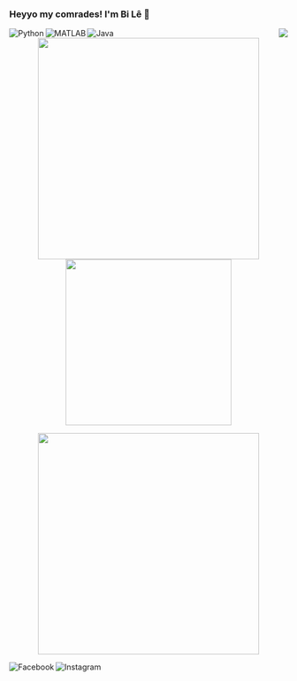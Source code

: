 ### Heyyo my comrades! I'm Bi Lê 👋

<p align="center">
  <img align="right" src="https://visitor-badge.laobi.icu/badge?page_id=leduckhai.leduckhai"> 

  <img align="left" alt="Python" src="https://img.shields.io/badge/python%20-%2314354C.svg?&style=for-the-badge&logo=python&logoColor=white"/> 
  <img align="left" alt="MATLAB" src="https://img.shields.io/badge/matlab%20-%23E34F26.svg?&style=for-the-badge&logo=matlab&logoColor=white"/> 
  <img align="left" alt="Java" src="https://img.shields.io/badge/java-%23ED8B00.svg?&style=for-the-badge&logo=java&logoColor=white"/>  
</p>

<p align="center">
  <img src="https://github-readme-stats.vercel.app/api?username=leduckhai&show_icons=true&theme=default&count_private=true" width="400" /><img src="https://github-readme-stats.vercel.app/api/top-langs/?username=leduckhai&show_icons=true&theme=default&&langs_count=10" width="300" /> 
</p>

<p align="center">
  <img width="400" src="https://github.com/leduckhai/Awesome-Competitive-Programming/blob/main/Data%20Bank/Hackerrank%20Top%20Germany.jpg">
</p>

[<img align="left" alt="Facebook" src="https://img.shields.io/badge/Facebook%20-%231877F2.svg?&style=for-the-badge&logo=Facebook&logoColor=white"/>](https://www.facebook.com/bile.datsmie/)
[<img align="left" alt="Instagram" src="https://img.shields.io/badge/Instagram%20-%23E4405F.svg?&style=for-the-badge&logo=Instagram&logoColor=white"/>](https://www.instagram.com/bile_datsmie/)
